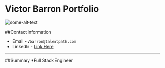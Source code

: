 # Victor Barron Portfolio

![some-alt-text]()

##Contact Information

* Email - `Vbarron@talentpath.com`
* LinkedIn - [Link Here](https://www.linkedin.com/in/victor-barron-25031a194/)




---

##Summary
*Full Stack Engineer 
